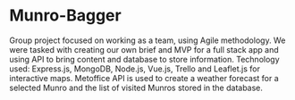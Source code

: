 # Munro-Bagger
Group project focused on working as a team, using Agile methodology. 
We were tasked with creating our own brief and MVP for a full stack app and using API to bring content and database to store information. 
Technology used: Express.js, MongoDB, Node.js, Vue.js, Trello and Leaflet.js for interactive maps. 
Metoffice API is used to create a weather forecast for a selected Munro and the list of visited Munros stored in the database.
